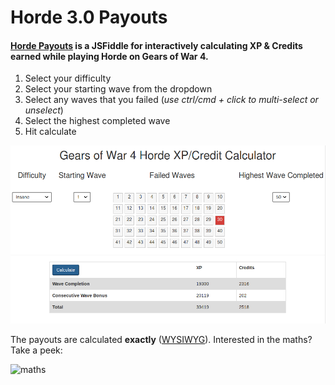 # Horde 3.0 Payouts

#### [Horde Payouts](https://jsfiddle.net/TensorFlow/bwL8h251/32/show/) is a JSFiddle for interactively calculating XP & Credits earned while playing Horde on Gears of War 4.

1. Select your difficulty
2. Select your starting wave from the dropdown
3. Select any waves that you failed (*use ctrl/cmd + click to multi-select or unselect*)
4. Select the highest completed wave
5. Hit calculate

![demo-2](https://github.com/TheanosLearning/HordePayouts/blob/master/img/horde-payouts-2.png?raw=true)

The payouts are calculated **exactly** ([WYSIWYG](https://en.wikipedia.org/wiki/WYSIWYG)). Interested in the maths? Take a peek:

![maths](http://i.imgur.com/PCb7PuC.png)
